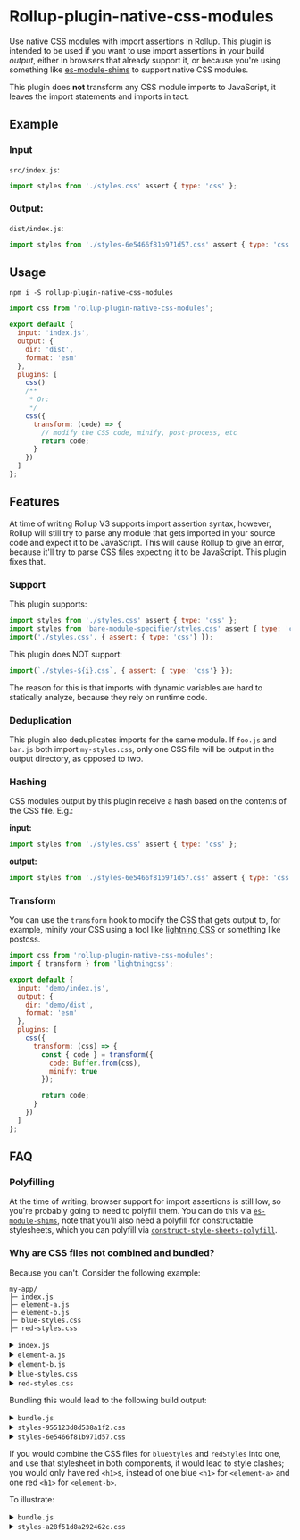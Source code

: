 # Rollup-plugin-native-css-modules

Use native CSS modules with import assertions in Rollup. This plugin is intended to be used if you want to use import assertions in your build _output_, either in browsers that already support it, or because you're using something like [es-module-shims](https://github.com/guybedford/es-module-shims) to support native CSS modules. 

This plugin does **not** transform any CSS module imports to JavaScript, it leaves the import statements and imports in tact.

## Example
### Input

`src/index.js`:
```js
import styles from './styles.css' assert { type: 'css' };
```

### Output:

`dist/index.js`:
```js
import styles from './styles-6e5466f81b971d57.css' assert { type: 'css' };
```

## Usage

```
npm i -S rollup-plugin-native-css-modules
```

```js
import css from 'rollup-plugin-native-css-modules';

export default {
  input: 'index.js',
  output: {
    dir: 'dist',
    format: 'esm'
  },
  plugins: [
    css()
    /**
     * Or:
     */
    css({
      transform: (code) => {
        // modify the CSS code, minify, post-process, etc
        return code;
      }
    })
  ]
};
```

## Features

At time of writing Rollup V3 supports import assertion syntax, however, Rollup will still try to parse any module that gets imported in your source code and expect it to be JavaScript. This will cause Rollup to give an error, because it'll try to parse CSS files expecting it to be JavaScript. This plugin fixes that.

### Support

This plugin supports:

```js
import styles from './styles.css' assert { type: 'css' };
import styles from 'bare-module-specifier/styles.css' assert { type: 'css' };
import('./styles.css', { assert: { type: 'css'} });
```

This plugin does NOT support:
```js
import(`./styles-${i}.css`, { assert: { type: 'css'} });
```

The reason for this is that imports with dynamic variables are hard to statically analyze, because they rely on runtime code.

### Deduplication

This plugin also deduplicates imports for the same module. If `foo.js` and `bar.js` both import `my-styles.css`, only one CSS file will be output in the output directory, as opposed to two.

### Hashing

CSS modules output by this plugin receive a hash based on the contents of the CSS file. E.g.:

**input:**
```js
import styles from './styles.css' assert { type: 'css' };
```

**output:**
```js
import styles from './styles-6e5466f81b971d57.css' assert { type: 'css' };
```

### Transform

You can use the `transform` hook to modify the CSS that gets output to, for example, minify your CSS using a tool like [lightning CSS](https://lightningcss.dev/docs.html) or something like postcss.


```js
import css from 'rollup-plugin-native-css-modules';
import { transform } from 'lightningcss';

export default {
  input: 'demo/index.js',
  output: {
    dir: 'demo/dist',
    format: 'esm'
  },
  plugins: [
    css({
      transform: (css) => {
        const { code } = transform({
          code: Buffer.from(css),
          minify: true
        });

        return code;
      }
    })
  ]
};
```


## FAQ

### Polyfilling

At the time of writing, browser support for import assertions is still low, so you're probably going to need to polyfill them. You can do this via [`es-module-shims`](https://github.com/guybedford/es-module-shims), note that you'll also need a polyfill for constructable stylesheets, which you can polyfill via [`construct-style-sheets-polyfill`](https://www.npmjs.com/package/construct-style-sheets-polyfill).

### Why are CSS files not combined and bundled?

Because you can't. Consider the following example:

```
my-app/
├─ index.js
├─ element-a.js
├─ element-b.js
├─ blue-styles.css
├─ red-styles.css
```

<details>
<summary><code>index.js</code></summary>

```js
import './element-a.js';
import './element-b.js';
```
</details>

<details>
<summary><code>element-a.js</code></summary>

```js
import blueStyles from './blue-styles.css' assert { type: 'css' };

class ElementA extends HTMLElement {
  constructor() {
    super();
    this.attachShadow({ mode: 'open' });
    this.shadowRoot.adoptedStyleSheets = [blueStyles];
  }

  connectedCallback() {
    this.shadowRoot.innerHTML = '<h1>blue</h1>';
  }
}

customElements.define('element-a', ElementA);
```
</details>

<details>
<summary><code>element-b.js</code></summary>

```js
import redStyles from './red-styles.css' assert { type: 'css' };

class ElementB extends HTMLElement {
  constructor() {
    super();
    this.attachShadow({ mode: 'open' });
    this.shadowRoot.adoptedStyleSheets = [redStyles];
  }

  connectedCallback() {
    this.shadowRoot.innerHTML = '<h1>red</h1>';
  }
}

customElements.define('element-b', ElementB);
```
</details>

<details>
<summary><code>blue-styles.css</code></summary>

```css
h1 {
  color: blue;
}
```
</details>

<details>
<summary><code>red-styles.css</code></summary>

```css
h1 {
  color: red;
}
```
</details>

Bundling this would lead to the following build output:

<details>
<summary><code>bundle.js</code></summary>

```js
import blueStyles from './styles-6e5466f81b971d57.css' assert { type: 'css' };
import redStyles from './styles-955123d8d538a1f2.css' assert { type: 'css' };

class ElementA extends HTMLElement {
  constructor() {
    super();
    this.attachShadow({ mode: 'open' });
    this.shadowRoot.adoptedStyleSheets = [blueStyles];
  }

  connectedCallback() {
    this.shadowRoot.innerHTML = '<h1>blue</h1>';
  }
}

customElements.define('element-a', ElementA);

class ElementB extends HTMLElement {
  constructor() {
    super();
    this.attachShadow({ mode: 'open' });
    this.shadowRoot.adoptedStyleSheets = [redStyles];
  }

  connectedCallback() {
    this.shadowRoot.innerHTML = '<h1>red</h1>';
  }
}

customElements.define('element-b', ElementB);
```
</details>

<details>
<summary><code>styles-955123d8d538a1f2.css</code></summary>

```css
h1 {
  color: red;
}
```
</details>

<details>
<summary><code>styles-6e5466f81b971d57.css</code></summary>

```css
h1 {
  color: blue;
}
```
</details>

If you would combine the CSS files for `blueStyles` and `redStyles` into one, and use that stylesheet in both components, it would lead to style clashes; you would only have red `<h1>`s, instead of one blue `<h1>` for `<element-a>` and one red `<h1>` for `<element-b>`.

To illustrate:

<details>
<summary><code>bundle.js</code></summary>

```js
import bundledStyles from './styles-a28f51d8a292462c.css' assert { type: 'css' };

class ElementA extends HTMLElement {
  constructor() {
    super();
    this.attachShadow({ mode: 'open' });
    this.shadowRoot.adoptedStyleSheets = [bundledStyles];
  }

  connectedCallback() {
    this.shadowRoot.innerHTML = '<h1>blue</h1>';
  }
}

customElements.define('element-a', ElementA);

class ElementB extends HTMLElement {
  constructor() {
    super();
    this.attachShadow({ mode: 'open' });
    this.shadowRoot.adoptedStyleSheets = [bundledStyles];
  }

  connectedCallback() {
    this.shadowRoot.innerHTML = '<h1>red</h1>';
  }
}

customElements.define('element-b', ElementB);
```

</details>




<details>
<summary><code>styles-a28f51d8a292462c.css</code></summary>

```css
h1 {
  color: blue;
}

h1 {
  color: red;
}
```

</details>